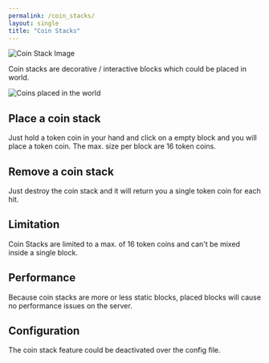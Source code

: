 ```yaml
---
permalink: /coin_stacks/
layout: single
title: "Coin Stacks"
---
```


![Coin Stack Image](../assets/coin_stack.png)

Coin stacks are decorative / interactive blocks which could be placed in world.

![Coins placed in the world](../assets/coin_stack_example.png)

## Place a coin stack

Just hold a token coin in your hand and click on a empty block and you will place a token coin.
The max. size per block are 16 token coins.

## Remove a coin stack

Just destroy the coin stack and it will return you a single token coin for each hit.

## Limitation

Coin Stacks are limited to a max. of 16 token coins and can't be mixed inside a single block.

## Performance

Because coin stacks are more or less static blocks, placed blocks will cause no performance issues on the server.

## Configuration

The coin stack feature could be deactivated over the config file.
